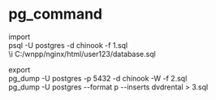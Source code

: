 # pg_command  
  
import  
psql -U postgres -d chinook -f 1.sql  
\i C:/wnpp/nginx/html/user123/database.sql  
  
export  
pg_dump -U postgres -p 5432 -d chinook -W -f 2.sql  
pg_dump -U postgres --format p --inserts dvdrental > 3.sql    
